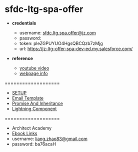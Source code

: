 # sfdc-ltg-spa-offer

* **credentials**
  * username: sfdc.ltg.spa.offer@jz.com
  * password:
  * token: pleZGPUYUO4HgsQBCQzb7zMjg
  * url: https://jz-ltg-offer-spa-dev-ed.my.salesforce.com/

* **reference**
  * [youtube video](https://www.youtube.com/watch?v=c9jGjkr-xm4&feature=share)
  * [webpage info](https://developer.salesforce.com/events/webinars/singlepagelightning)

===================

* [SETUP](./notes/Setup.md)
* [Email Template](./notes/EmailTemplate.md)
* [Promise And Inheritance](./notes/PromiseAndInheritance.md)
* [Lightning Component](./notes/LightningComponent.md)

===================

* Architect Academy
* [Ebook Links](https://www.inkling.com/store/salesforce-university/)
* username: liang.zhao83@gmail.com
* password: ba76acaH
